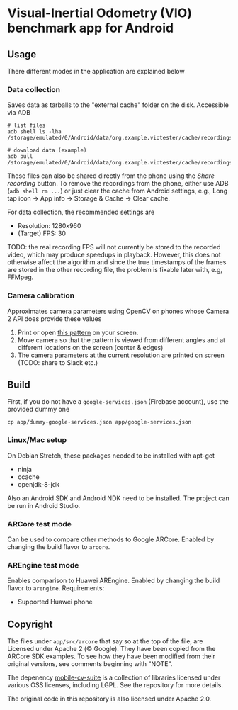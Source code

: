# Visual-Inertial Odometry (VIO) benchmark app for Android

## Usage

There different modes in the application are explained below

### Data collection

Saves data as tarballs to the "external cache" folder on the disk. Accessible via ADB

    # list files
    adb shell ls -lha /storage/emulated/0/Android/data/org.example.viotester/cache/recordings

    # download data (example)
    adb pull /storage/emulated/0/Android/data/org.example.viotester/cache/recordings/20191031104043.tar

These files can also be shared directly from the phone using the _Share recording_ button.
To remove the recordings from the phone, either use ADB (`adb shell rm ...`)
or just clear the cache from Android settings, e.g.,
Long tap icon -> App info -> Storage & Cache -> Clear cache.

For data collection, the recommended settings are
 * Resolution: 1280x960
 * (Target) FPS: 30

TODO: the real recording FPS will not currently be stored to the recorded video,
which may produce speedups in playback. However, this does not otherwise affect the
algorithm and since the true timestamps of the frames are stored in the other recording file, the
problem is fixable later with, e.g, FFMpeg.

### Camera calibration

Approximates camera parameters using OpenCV on phones whose Camera 2 API does provide these values

 1. Print or open [this pattern](https://raw.githubusercontent.com/opencv/opencv/3.4/doc/acircles_pattern.png) on your screen.
 2. Move camera so that the pattern is viewed from different angles and at different locations on the screen (center & edges)
 3. The camera parameters at the current resolution are printed on screen (TODO: share to Slack etc.)

## Build

First, if you do not have a `google-services.json` (Firebase account), use the provided dummy one

    cp app/dummy-google-services.json app/google-services.json

### Linux/Mac setup

On Debian Stretch, these packages needed to be installed with apt-get

 * ninja
 * ccache
 * openjdk-8-jdk

Also an Android SDK and Android NDK need to be installed. The project can be run in Android Studio.

### ARCore test mode

Can be used to compare other methods to Google ARCore.
Enabled by changing the build flavor to `arcore`.

### AREngine test mode

Enables comparison to Huawei AREngine. Enabled by changing the build flavor to `arengine`.
Requirements:
 * Supported Huawei phone

## Copyright

The files under `app/src/arcore` that say so at the top of the file,
are Licensed under Apache 2 (&copy; Google). They have been copied from the ARCore SDK examples.
To see how they have been modified from their original versions, see comments beginning with "NOTE".

The depenency [mobile-cv-suite]() is a collection of libraries licensed under various OSS licenses,
including LGPL. See the repository for more details.

The original code in this repository is also licensed under Apache 2.0.